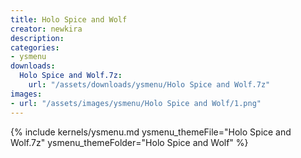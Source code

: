 ```yaml
---
title: Holo Spice and Wolf
creator: newkira
description: 
categories:
- ysmenu
downloads:
  Holo Spice and Wolf.7z:
    url: "/assets/downloads/ysmenu/Holo Spice and Wolf.7z"
images:
- url: "/assets/images/ysmenu/Holo Spice and Wolf/1.png"
---
```


{% include kernels/ysmenu.md ysmenu_themeFile="Holo Spice and Wolf.7z" ysmenu_themeFolder="Holo Spice and Wolf" %}
